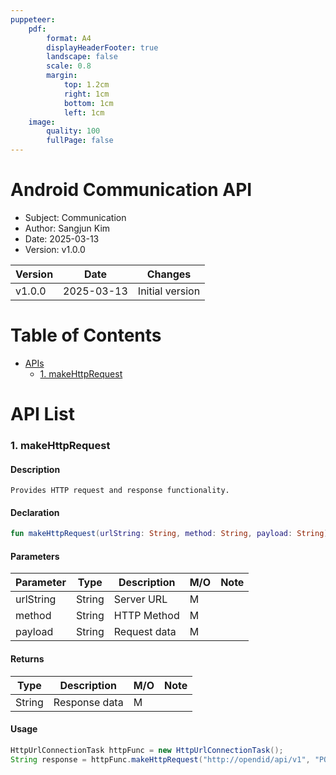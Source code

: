 ```yaml
---
puppeteer:
    pdf:
        format: A4
        displayHeaderFooter: true
        landscape: false
        scale: 0.8
        margin:
            top: 1.2cm
            right: 1cm
            bottom: 1cm
            left: 1cm
    image:
        quality: 100
        fullPage: false
---
```


Android Communication API
==

- Subject: Communication
- Author: Sangjun Kim
- Date: 2025-03-13
- Version: v1.0.0

| Version | Date       | Changes                  |
| ------- | ---------- | ------------------------ |
| v1.0.0  | 2025-03-13 | Initial version          |


<div style="page-break-after: always;"></div>

# Table of Contents
- [APIs](#api-list)
  - [1. makeHttpRequest](#1-makehttprequest)


# API List
### 1. makeHttpRequest

#### Description
`Provides HTTP request and response functionality.`

#### Declaration

```kotlin
fun makeHttpRequest(urlString: String, method: String, payload: String): String
```

#### Parameters

| Parameter | Type   | Description                | **M/O** | **Note** |
|-----------|--------|----------------------------|---------|---------|
| urlString    | String    | Server URL |M| |
| method    | String    | HTTP Method |M| |
| payload    | String    | Request data |M| |

#### Returns

| Type | Description                |**M/O** | **Note** |
|------|----------------------------|---------|-------------|
| String  | Response data |M| |

#### Usage
```java
HttpUrlConnectionTask httpFunc = new HttpUrlConnectionTask();
String response = httpFunc.makeHttpRequest("http://opendid/api/v1", "POST", requestData);
```

<br>
